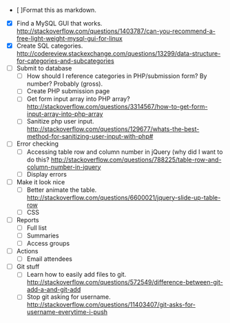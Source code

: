 - [ ]Format this as markdown.
- [x] Find a MySQL GUI that works. http://stackoverflow.com/questions/1403787/can-you-recommend-a-free-light-weight-mysql-gui-for-linux
- [x] Create SQL categories. http://codereview.stackexchange.com/questions/13299/data-structure-for-categories-and-subcategories
- [ ] Submit to database
	- [ ] How should I reference categories in PHP/submission form? By number? Probably (gross).
	- [ ] Create PHP submission page
	- [ ] Get form input array into PHP array? http://stackoverflow.com/questions/3314567/how-to-get-form-input-array-into-php-array
	- [ ] Sanitize php user input. http://stackoverflow.com/questions/129677/whats-the-best-method-for-sanitizing-user-input-with-php#
- [ ] Error checking
	- [ ] Accessing table row and column number in jQuery (why did I want to do this? http://stackoverflow.com/questions/788225/table-row-and-column-number-in-jquery
	- [ ] Display errors
- [ ] Make it look nice 
	- [ ] Better animate the table. http://stackoverflow.com/questions/6600021/jquery-slide-up-table-row
	- [ ] CSS
- [ ] Reports
	- [ ] Full list
	- [ ] Summaries
	- [ ] Access groups
- [ ] Actions
	- [ ] Email attendees
- [ ] Git stuff
	- [ ] Learn how to easily add files to git. http://stackoverflow.com/questions/572549/difference-between-git-add-a-and-git-add
	- [ ] Stop git asking for username. http://stackoverflow.com/questions/11403407/git-asks-for-username-everytime-i-push
